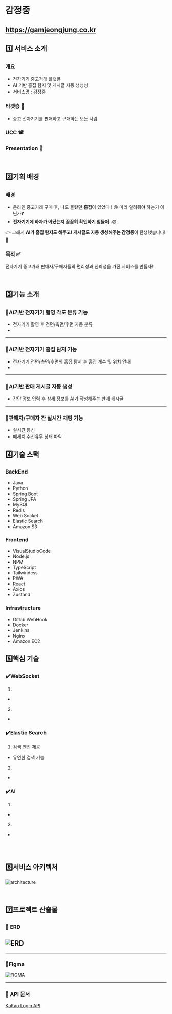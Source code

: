 
# 감정중

## https://gamjeongjung.co.kr
## 1️⃣ 서비스 소개

### 개요

- 전자기기 중고거래 플랫폼
- AI 기반 흠집 탐지 및 게시글 자동 생성성
- 서비스명 : 감정중

### 타겟층 🎯

- 중고 전자기기를 판매하고 구매하는 모든 사람

### UCC 📽️


### Presentation 📕


<br>

## 2️⃣기획 배경

### 배경

- 온라인 중고거래 구매 후, 나도 몰랐던 **흠집**이 있었다 ! 😢 미리 알려줘야 하는거 아닌가❓
- **전자기기에 하자가 어딨는지 꼼꼼히 확인하기 힘들어..**😨 


👉 그래서 **AI가 흠집 탐지도 해주고! 게시글도 자동 생성해주는 감정중**이 탄생했습니다! 💙

### 목적 ✅

전자기기 중고거래 판매자/구매자들의 편리성과 신뢰성을 가진 서비스를 만들자‼️

<br>

## 3️⃣기능 소개

### 📌AI기반 전자기기 촬영 각도 분류 기능
- 전자기기 촬영 후 전면/측면/후면 자동 분류
- 
---

### 📌AI기반 전자기기 흠집 탐지 기능
- 전자기기 전면/측면/후면의 흠집 탐지 후 흠집 개수 및 위치 안내
- 
---

### 📌AI기반 판매 게시글 자동 생성 
- 간단 정보 입력 후 상세 정보를 AI가 작성해주는 판매 게시글 
---

### 📌판매자/구매자 간 실시간 채팅 기능 
- 실시간 통신  
- 메세지 수신유무 상태 파악 


## 4️⃣기술 스택
### BackEnd
- Java
- Python
- Spring Boot
- Spring JPA
- MySQL
- Redis
- Web Socket
- Elastic Search
- Amazon S3

### Frontend
- VisualStudioCode
- Node.js
- NPM
- TypeScript
- Tailwindcss
- PWA
- React
- Axios
- Zustand

### Infrastructure
- Gitlab WebHook
- Docker
- Jenkins
- Nginx
- Amazon EC2

## 5️⃣핵심 기술
### ✔️WebSocket
1. 
- 
2. 
- 

### ✔️Elastic Search
1. 검색 엔진 제공
- 유연한 검색 기능
2. 
- 
### ✔️AI 

1. 
- 
2. 
- 

<br>


<br>

## 6️⃣서비스 아키텍처
![architecture](./images/architecture.png)

<br>

## 7️⃣프로젝트 산출물
### 📌 ERD
![ERD](./images/gamjeongjung_ERD.png)
---

---

### 📌Figma

![FIGMA](./images/gamjeongjung_FIGMA.png)

---

### 📌 API 문서
[KaKao Login API](https://developers.kakao.com/docs/latest/ko/kakaologin/rest-api)
